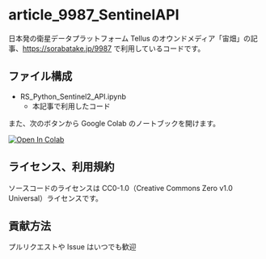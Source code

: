 # article_9987_SentinelAPI

日本発の衛星データプラットフォーム Tellus のオウンドメディア「宙畑」の記事、https://sorabatake.jp/9987 で利用しているコードです。

## ファイル構成
- RS_Python_Sentinel2_API.ipynb
  - 本記事で利用したコード

また、次のボタンから Google Colab のノートブックを開けます。

[![Open In Colab](https://colab.research.google.com/assets/colab-badge.svg)](https://colab.research.google.com/github/sorabatake/article_9987_SentinelAPI/blob/master/RS_Python_Sentinel2_API.ipynb)

## ライセンス、利用規約
ソースコードのライセンスは CC0-1.0（Creative Commons Zero v1.0 Universal）ライセンスです。  

## 貢献方法
プルリクエストや Issue はいつでも歓迎
